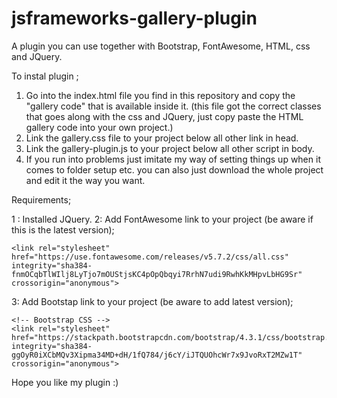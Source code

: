 # jsframeworks-gallery-plugin
A plugin you can use together with Bootstrap, FontAwesome, HTML, css and JQuery.

To instal plugin ;

1. Go into the index.html file you find in this repository and copy the "gallery code" that is available inside it.
  (this file got the correct classes that goes along with the css and JQuery, just copy paste the HTML gallery code into your own     project.)
2. Link the gallery.css file to your project below all other link in head.
3. Link the gallery-plugin.js to your project below all other script in body. 
4. If you run into problems just imitate my way of setting things up when it comes to folder setup etc. you can also just download the whole project and edit it the way you want.



Requirements;

1 : Installed JQuery. 
2: Add FontAwesome link to your project (be aware if this is the latest version); 

<!--Fontawesome-->
    <link rel="stylesheet" href="https://use.fontawesome.com/releases/v5.7.2/css/all.css" integrity="sha384-fnmOCqbTlWIlj8LyTjo7mOUStjsKC4pOpQbqyi7RrhN7udi9RwhKkMHpvLbHG9Sr" crossorigin="anonymous">
    
3: Add Bootstap link to your project (be aware to add latest version); 

    <!-- Bootstrap CSS -->
    <link rel="stylesheet" href="https://stackpath.bootstrapcdn.com/bootstrap/4.3.1/css/bootstrap.min.css" integrity="sha384-ggOyR0iXCbMQv3Xipma34MD+dH/1fQ784/j6cY/iJTQUOhcWr7x9JvoRxT2MZw1T" crossorigin="anonymous">
    
    
    
    
    
Hope you like my plugin :) 
